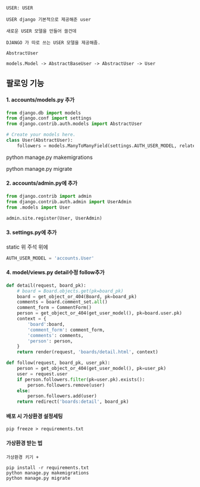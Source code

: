 `USER: USER`

`USER django 기본적으로 제공해준 user`

`새로운 USER 모델을 만들어 쓸건데`

`DJANGO 가 따로 쓰는 USER 모델을 제공해줌.`

`AbstractUser`

`models.Model -> AbstractBaseUser -> AbstractUser -> User`



## 팔로잉 기능

#### 1. accounts/models.py 추가

```python
from django.db import models
from django.conf import settings
from django.contrib.auth.models import AbstractUser

# Create your models here.
class User(AbstractUser):
    followers = models.ManyToManyField(settings.AUTH_USER_MODEL, related_name='followings')
```

python manage.py makemigrations

python manage.py migrate



#### 2. accounts/admin.py에 추가

```python
from django.contrib import admin
from django.contrib.auth.admin import UserAdmin
from .models import User

admin.site.register(User, UserAdmin)
```



#### 3.  settings.py에 추가

static 위 주석 위에

```python
AUTH_USER_MODEL = 'accounts.User'
```



#### 4. model/views.py detail수정 follow추가

```python
def detail(request, board_pk):
    # board = Board.objects.get(pk=board_pk)
    board = get_object_or_404(Board, pk=board_pk)
    comments = board.comment_set.all()
    comment_form = CommentForm()
    person = get_object_or_404(get_user_model(), pk=board.user.pk)
    context = {
        'board':board,
        'comment_form': comment_form,
        'comments': comments,
        'person': person,
    }
    return render(request, 'boards/detail.html', context)

def follow(request, board_pk, user_pk):
    person = get_object_or_404(get_user_model(), pk=user_pk)
    user = request.user
    if person.followers.filter(pk=user.pk).exists():
        person.followers.remove(user)
    else:
        person.followers.add(user)
    return redirect('boards:detail', board_pk)
```



#### 배포 시 가상환경 설정세팅

```shell
pip freeze > requirements.txt
```

#### 가상환경 받는 법

```shell
가상환경 키기 + 

pip install -r requirements.txt
python manage.py makemigrations
python manage.py migrate
```



